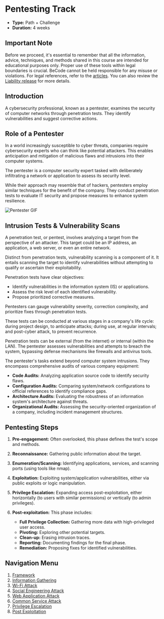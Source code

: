 # Pentesting Track

- **Type:** Path + Challenge
- **Duration:** 4 weeks

## Important Note

Before we proceed, it's essential to remember that all the information, advice, techniques, and methods shared in this course are intended for educational purposes only. Proper use of these tools within legal boundaries is crucial. BeCode cannot be held responsible for any misuse or violations. For legal references, refer to the [articles](http://www.ejustice.just.fgov.be/mopdf/2006/09/12_2.pdf#Page6). You can also review the [Liability release](https://docs.google.com/document/d/1zSvQsnUtEqF2MraJwoR4Bc1DwLbeyZRUXGxViktBQns/edit?usp=sharing) for more details.

## Introduction

A cybersecurity professional, known as a pentester, examines the security of computer networks through penetration tests. They identify vulnerabilities and suggest corrective actions.

## Role of a Pentester

In a world increasingly susceptible to cyber threats, companies require cybersecurity experts who can think like potential attackers. This enables anticipation and mitigation of malicious flaws and intrusions into their computer systems.

The pentester is a computer security expert tasked with deliberately infiltrating a network or application to assess its security level.

While their approach may resemble that of hackers, pentesters employ similar techniques for the benefit of the company. They conduct penetration tests to evaluate IT security and propose measures to enhance system resilience.

![Pentester GIF](https://media.discordapp.net/attachments/745925345802190969/987784882476441600/oWwxh7E.gif)

## Intrusion Tests & Vulnerability Scans

A penetration test, or pentest, involves analyzing a target from the perspective of an attacker. This target could be an IP address, an application, a web server, or even an entire network.

Distinct from penetration tests, vulnerability scanning is a component of it. It entails scanning the target to identify vulnerabilities without attempting to qualify or ascertain their exploitability.

Penetration tests have clear objectives:

- Identify vulnerabilities in the information system (IS) or applications.
- Assess the risk level of each identified vulnerability.
- Propose prioritized corrective measures.

Pentesters can gauge vulnerability severity, correction complexity, and prioritize fixes through penetration tests.

These tests can be conducted at various stages in a company's life cycle: during project design, to anticipate attacks; during use, at regular intervals; and post-cyber attack, to prevent recurrence.

Penetration tests can be external (from the internet) or internal (within the LAN). The pentester assesses vulnerabilities and attempts to breach the system, bypassing defense mechanisms like firewalls and antivirus tools.

The pentester's tasks extend beyond computer system intrusions. They encompass comprehensive audits of various company equipment:

- **Code Audits:** Analyzing application source code to identify security flaws.
- **Configuration Audits:** Comparing system/network configurations to official references to identify compliance gaps.
- **Architecture Audits:** Evaluating the robustness of an information system's architecture against threats.
- **Organizational Audits:** Assessing the security-oriented organization of a company, including incident management structures.

## Pentesting Steps

1. **Pre-engagement:** Often overlooked, this phase defines the test's scope and methods.
2. **Reconnaissance:** Gathering public information about the target.
3. **Enumeration/Scanning:** Identifying applications, services, and scanning ports (using tools like nmap).
4. **Exploitation:** Exploiting system/application vulnerabilities, either via public exploits or logic manipulation.
5. **Privilege Escalation:** Expanding access post-exploitation, either horizontally (to users with similar permissions) or vertically (to admin privileges).
6. **Post-exploitation:** This phase includes:

   - **Full Privilege Collection:** Gathering more data with high-privileged user access.
   - **Pivoting:** Exploring other potential targets.
   - **Clean-up:** Erasing intrusion traces.
   - **Reporting:** Documenting findings for the final phase.
   - **Remediation:** Proposing fixes for identified vulnerabilities.

## Navigation Menu

1. [Framework](./00-Framework/)
2. [Information Gathering](./01-Informations_Gathering/)
3. [Wi-Fi Attack](./02-Wifi_Attack/)
4. [Social Engineering Attack](./03-Social_engineering_Attack/)
5. [Web Application Attack](./04-Web_application_attack/)
6. [Common Service Attack](./05-Common_service_attack/)
7. [Privilege Escalation](./06-Privilege_escalation/)
8. [Post Exploitation](./07-Post_exploitation/)